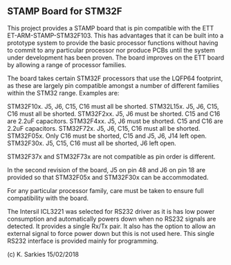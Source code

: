STAMP Board for STM32F
----------------------

This project provides a STAMP board that is pin compatible with the ETT
ET-ARM-STAMP-STM32F103. This has advantages that it can be built into a
prototype system to provide the basic processor functions without having to
commit to any particular processor nor produce PCBs until the system under
development has been proven. The board improves on the ETT board by allowing
a range of processor families.

The board takes certain STM32F processors that use the LQFP64 footprint, as
these are largely pin compatible amongst a number of different families within
the STM32 range. Examples are:

STM32F10x. J5, J6, C15, C16 must all be shorted.
STM32L15x. J5, J6, C15, C16 must all be shorted.
STM32F2xx. J5, J6 must be shorted. C15 and C16 are 2.2uF capacitors.
STM32F4xx. J5, J6 must be shorted. C15 and C16 are 2.2uF capacitors.
STM32F72x. J5, J6, C15, C16 must all be shorted.
STM32F05x. Only C16 must be shorted, C15 and J5, J6, J14 left open.
STM32F30x. J5, C15, C16 must all be shorted, J6 left open.

STM32F37x and STM32F73x are not compatible as pin order is different.

In the second revision of the board, J5 on pin 48 and J6 on pin 18 are provided
so that STM32F05x and STM32F30x can be accommodated.

For any particular processor family, care must be taken to ensure full
compatibility with the board.

The Intersil ICL3221 was selected for RS232 driver as it is has low power
consumption and automatically powers down when no RS232 signals are detected.
It provides a single Rx/Tx pair. It also has the option to allow an external
signal to force power down but this is not used here. This single RS232
interface is provided mainly for programming.

(c) K. Sarkies 15/02/2018


